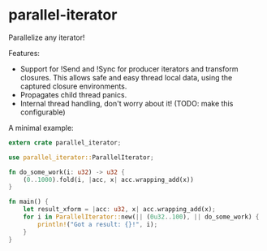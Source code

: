 parallel-iterator
=================

Parallelize any iterator!

Features:
 - Support for !Send and !Sync for producer iterators and transform closures.
   This allows safe and easy thread local data, using the captured closure
   environments.
 - Propagates child thread panics.
 - Internal thread handling, don't worry about it! (TODO: make this
   configurable)

A minimal example:
```rust
extern crate parallel_iterator;

use parallel_iterator::ParallelIterator;

fn do_some_work(i: u32) -> u32 {
    (0..1000).fold(i, |acc, x| acc.wrapping_add(x))
}

fn main() {
    let result_xform = |acc: u32, x| acc.wrapping_add(x);
    for i in ParallelIterator::new(|| (0u32..100), || do_some_work) {
    	println!("Got a result: {}!", i);
    }
}
```
